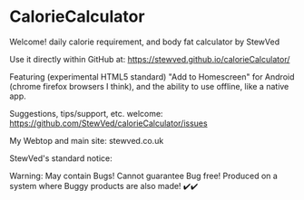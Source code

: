# CalorieCalculator
Welcome!
daily calorie requirement, and body fat calculator by StewVed

Use it directly within GitHub at:
https://stewved.github.io/calorieCalculator/

Featuring (experimental HTML5 standard) "Add to Homescreen" for
Android (chrome firefox browsers I think), 
and the ability to use offline, like a native app.

Suggestions, tips/support, etc. welcome:
https://github.com/StewVed/calorieCalculator/issues

My Webtop and main site:
stewved.co.uk


StewVed's standard notice:

Warning: May contain Bugs!
Cannot guarantee Bug free!
Produced on a system where Buggy products are also made!
✔️✔️
